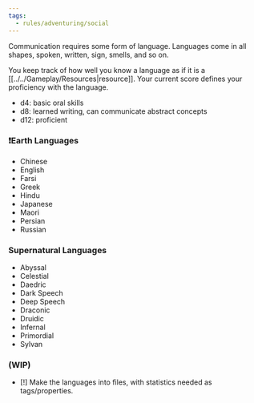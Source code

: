```yaml
---
tags:
  - rules/adventuring/social
---
```

Communication requires some form of language. Languages come in all shapes, spoken, written, sign, smells, and so on.

You keep track of how well you know a language as if it is a [[../../Gameplay/Resources|resource]]. Your current score defines your proficiency with the language.
- d4: basic oral skills
- d8: learned writing, can communicate abstract concepts
- d12: proficient

### ❗Earth Languages
- Chinese
- English
- Farsi
- Greek
- Hindu
- Japanese
- Maori
- Persian
- Russian

### Supernatural Languages
- Abyssal
- Celestial
- Daedric
- Dark Speech
- Deep Speech
- Draconic
- Druidic
- Infernal
- Primordial
- Sylvan




### (WIP)
- [!] Make the languages into files, with statistics needed as tags/properties.

